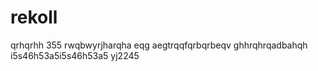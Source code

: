 # rekoll
qrhqrhh
355
rwqbwyrjharqha
eqg
aegtrqqfqrbqrbeqv
ghhrqhrqadbahqh
i5s46h53a5i5s46h53a5
yj2245
